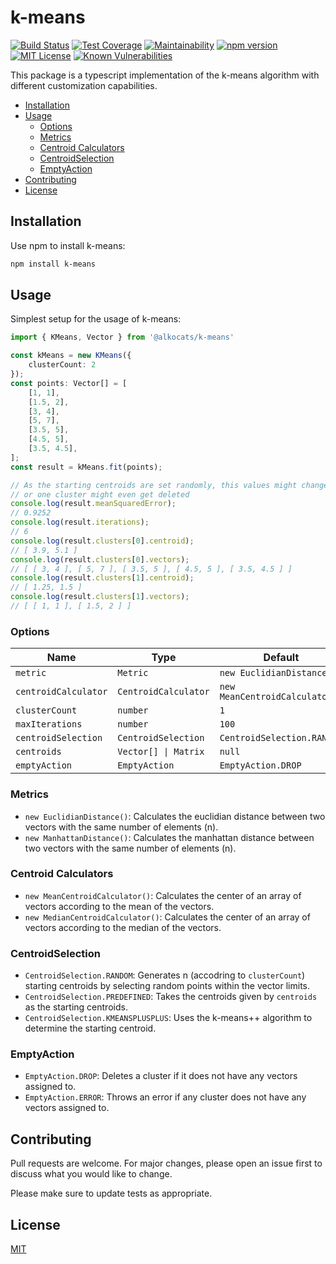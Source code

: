 # k-means

[![Build Status](https://travis-ci.org/alkocats/k-means.svg?branch=master)](https://travis-ci.org/alkocats/k-means)
[![Test Coverage](https://api.codeclimate.com/v1/badges/35aa6a4af9216b9fd46f/test_coverage)](https://codeclimate.com/github/alkocats/k-means/test_coverage)
[![Maintainability](https://api.codeclimate.com/v1/badges/35aa6a4af9216b9fd46f/maintainability)](https://codeclimate.com/github/alkocats/k-means/maintainability)
[![npm version](https://badge.fury.io/js/%40alkocats%2Fk-means.svg)](https://badge.fury.io/js/%40alkocats%2Fk-means)
[![MIT License](https://img.shields.io/github/license/alkocats/k-means.svg)](https://github.com/alkocats/k-means/blob/master/LICENSE)
[![Known Vulnerabilities](https://snyk.io/test/github/alkocats/k-means/badge.svg)](https://snyk.io/test/github/alkocats/k-means)

This package is a typescript implementation of the k-means algorithm with different customization capabilities.

- [Installation](#installation)
- [Usage](#usage)
  - [Options](#options)
  - [Metrics](#metrics)
  - [Centroid Calculators](#centroid-calculators)
  - [CentroidSelection](#centroidselection)
  - [EmptyAction](#emptyaction)
- [Contributing](#contributing)
- [License](#license)

## Installation

Use npm to install k-means:

```bash
npm install k-means
```

## Usage

Simplest setup for the usage of k-means:

```typescript
import { KMeans, Vector } from '@alkocats/k-means'

const kMeans = new KMeans({
    clusterCount: 2
});
const points: Vector[] = [
    [1, 1],
    [1.5, 2],
    [3, 4],
    [5, 7],
    [3.5, 5],
    [4.5, 5],
    [3.5, 4.5],
];
const result = kMeans.fit(points);

// As the starting centroids are set randomly, this values might change
// or one cluster might even get deleted
console.log(result.meanSquaredError);
// 0.9252
console.log(result.iterations);
// 6
console.log(result.clusters[0].centroid);
// [ 3.9, 5.1 ]
console.log(result.clusters[0].vectors);
// [ [ 3, 4 ], [ 5, 7 ], [ 3.5, 5 ], [ 4.5, 5 ], [ 3.5, 4.5 ] ]
console.log(result.clusters[1].centroid);
// [ 1.25, 1.5 ]
console.log(result.clusters[1].vectors);
// [ [ 1, 1 ], [ 1.5, 2 ] ]
```

### Options

| Name                 | Type                 | Default                        |
| -------------------- | -------------------- | ------------------------------ |
| `metric`             | `Metric`             | `new EuclidianDistance()`      |
| `centroidCalculator` | `CentroidCalculator` | `new MeanCentroidCalculator()` |
| `clusterCount`       | `number`             | `1`                            |
| `maxIterations`      | `number`             | `100`                          |
| `centroidSelection`  | `CentroidSelection`  | `CentroidSelection.RANDOM`     |
| `centroids`          | `Vector[] \| Matrix`  | `null`                         |
| `emptyAction`        | `EmptyAction`        | `EmptyAction.DROP`             |

### Metrics

- `new EuclidianDistance()`: Calculates the euclidian distance between two vectors with the same number of elements (n).
- `new ManhattanDistance()`: Calculates the manhattan distance between two vectors with the same number of elements (n).

### Centroid Calculators

- `new MeanCentroidCalculator()`: Calculates the center of an array of vectors according to the mean of the vectors.
- `new MedianCentroidCalculator()`: Calculates the center of an array of vectors according to the median of the vectors.

### CentroidSelection

- `CentroidSelection.RANDOM`: Generates n (accodring to `clusterCount`) starting centroids by selecting random points within the vector limits.
- `CentroidSelection.PREDEFINED`: Takes the centroids given by `centroids` as the starting centroids.
- `CentroidSelection.KMEANSPLUSPLUS`: Uses the k-means++ algorithm to determine the starting centroid.

### EmptyAction

- `EmptyAction.DROP`: Deletes a cluster if it does not have any vectors assigned to.
- `EmptyAction.ERROR`: Throws an error if any cluster does not have any vectors assigned to.

## Contributing

Pull requests are welcome. For major changes, please open an issue first to discuss what you would like to change.

Please make sure to update tests as appropriate.

## License

[MIT](https://choosealicense.com/licenses/mit/)
